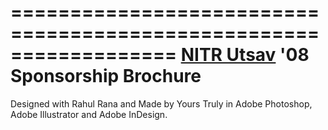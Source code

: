 ==================================================================
[NITR Utsav](http://en.wikipedia.org/wiki/Nitrutsav) '08 Sponsorship Brochure
==================================================================

Designed with Rahul Rana and Made by Yours Truly in Adobe Photoshop, Adobe Illustrator and Adobe InDesign.
